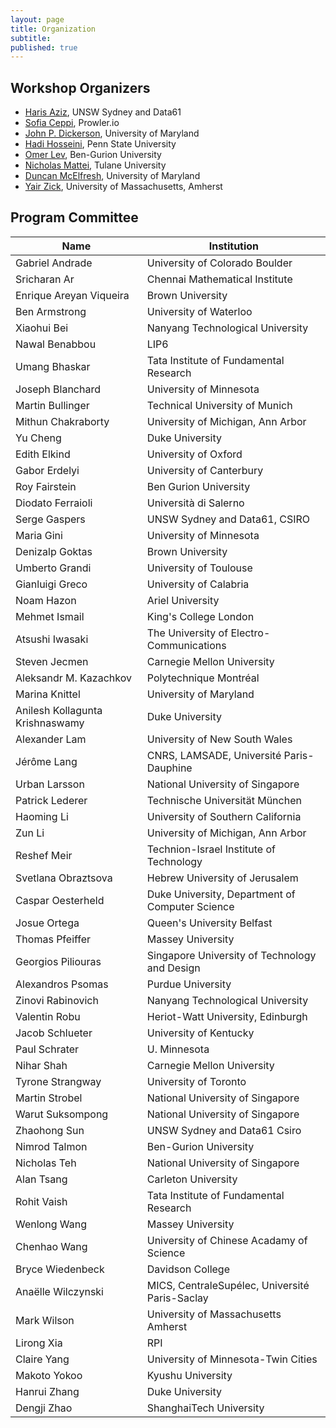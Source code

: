 ```yaml
---
layout: page
title: Organization
subtitle:
published: true
---
```


## Workshop Organizers

* [Haris Aziz](https://sites.google.com/site/harisaziz/), UNSW Sydney and Data61
* [Sofia Ceppi](http://www.sofiaceppi.com/), Prowler.io
* [John P. Dickerson](http://jpdickerson.com/), University of Maryland
* [Hadi Hosseini](https://faculty.ist.psu.edu/hadi/), Penn State University
* [Omer Lev](http://www.bgu.ac.il/~omerlev/), Ben-Gurion University
* [Nicholas Mattei](http://www.nickmattei.net/), Tulane University
* [Duncan McElfresh](http://www.cs.umd.edu/~dmcelfre/), University of Maryland
* [Yair Zick](https://people.umass.edu/yzick/), University of Massachusetts, Amherst

## Program Committee

| Name                              | Institution                                     |
|-----------------------------------|-------------------------------------------------|
| Gabriel   Andrade                 | University of Colorado Boulder                  |
| Sricharan Ar                      | Chennai Mathematical Institute                  |
| Enrique Areyan Viqueira           | Brown University                                |
| Ben Armstrong                     | University of Waterloo                          |
| Xiaohui Bei                       | Nanyang Technological University                |
| Nawal Benabbou                    | LIP6                                            |
| Umang Bhaskar                     | Tata Institute of Fundamental Research          |
| Joseph Blanchard                  | University of Minnesota                         |
| Martin Bullinger                  | Technical University of Munich                  |
| Mithun Chakraborty                | University of Michigan, Ann Arbor               |
| Yu Cheng                          | Duke University                                 |
| Edith Elkind                      | University of Oxford                            |
| Gabor Erdelyi                     | University of Canterbury                        |
| Roy Fairstein                     | Ben Gurion University                           |
| Diodato Ferraioli                 | Università di Salerno                           |
| Serge Gaspers                     | UNSW Sydney and Data61, CSIRO                   |
| Maria Gini                        | University of Minnesota                         |
| Denizalp Goktas                   | Brown University                                |
| Umberto Grandi                    | University of Toulouse                          |
| Gianluigi Greco                   | University of Calabria                          |
| Noam Hazon                        | Ariel University                                |
| Mehmet Ismail                     | King's College London                           |
| Atsushi Iwasaki                   | The University of Electro-Communications        |
| Steven Jecmen                     | Carnegie Mellon University                      |
| Aleksandr M. Kazachkov            | Polytechnique Montréal                          |
| Marina Knittel                    | University of Maryland                          |
| Anilesh Kollagunta   Krishnaswamy | Duke University                                 |
| Alexander Lam                     | University of New South Wales                   |
| Jérôme Lang                       | CNRS, LAMSADE, Université Paris-Dauphine        |
| Urban Larsson                     | National University of Singapore                |
| Patrick Lederer                   | Technische Universität München                  |
| Haoming Li                        | University of Southern California               |
| Zun Li                            | University of Michigan, Ann Arbor               |
| Reshef Meir                       | Technion-Israel Institute of Technology         |
| Svetlana Obraztsova               | Hebrew University of Jerusalem                  |
| Caspar Oesterheld                 | Duke University, Department of Computer Science |
| Josue Ortega                      | Queen's University Belfast                      |
| Thomas Pfeiffer                   | Massey University                               |
| Georgios Piliouras                | Singapore University of Technology and Design   |
| Alexandros Psomas                 | Purdue University                               |
| Zinovi Rabinovich                 | Nanyang Technological University                |
| Valentin Robu                     | Heriot-Watt University, Edinburgh               |
| Jacob Schlueter                   | University of Kentucky                          |
| Paul Schrater                     | U. Minnesota                                    |
| Nihar Shah                        | Carnegie Mellon University                      |
| Tyrone Strangway                  | University of Toronto                           |
| Martin Strobel                    | National University of Singapore                |
| Warut Suksompong                  | National University of Singapore                |
| Zhaohong Sun                      | UNSW Sydney and Data61 Csiro                    |
| Nimrod Talmon                     | Ben-Gurion University                           |
| Nicholas Teh                      | National University of Singapore                |
| Alan Tsang                        | Carleton University                             |
| Rohit Vaish                       | Tata Institute of Fundamental Research          |
| Wenlong Wang                      | Massey University                               |
| Chenhao Wang                      | University of Chinese Acadamy of Science        |
| Bryce Wiedenbeck                  | Davidson College                                |
| Anaëlle Wilczynski                | MICS, CentraleSupélec, Université Paris-Saclay  |
| Mark Wilson                       | University of Massachusetts Amherst             |
| Lirong Xia                        | RPI                                             |
| Claire Yang                       | University of Minnesota-Twin Cities             |
| Makoto Yokoo                      | Kyushu University                               |
| Hanrui Zhang                      | Duke University                                 |
| Dengji Zhao                       | ShanghaiTech University                         |
